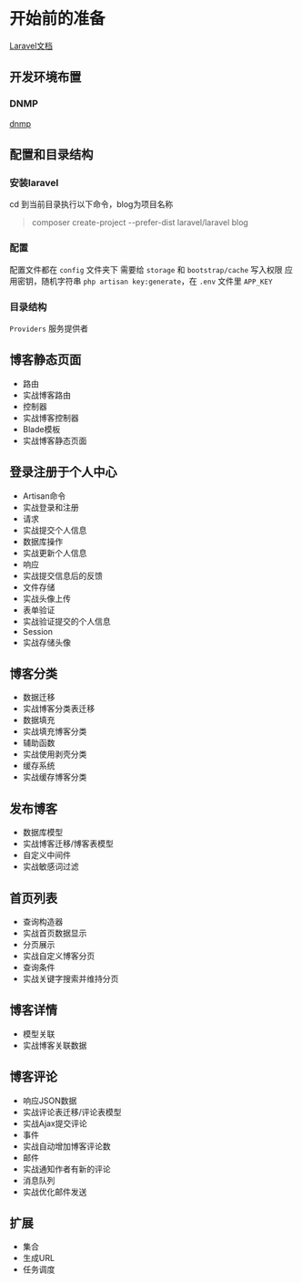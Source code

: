 # 开始前的准备
[Laravel文档](https://learnku.com/docs/laravel/8.x)
## 开发环境布置
### DNMP
[dnmp](https://www.awaimai.com/2120.html#42)

## 配置和目录结构
### 安装laravel
cd 到当前目录执行以下命令，blog为项目名称
> composer create-project --prefer-dist laravel/laravel blog

### 配置
配置文件都在 `config` 文件夹下
需要给 `storage` 和 `bootstrap/cache` 写入权限
应用密钥，随机字符串 `php artisan key:generate`，在 `.env` 文件里 `APP_KEY`

### 目录结构
`Providers` 服务提供者

## 博客静态页面
- 路由
- 实战博客路由
- 控制器
- 实战博客控制器
- Blade模板
- 实战博客静态页面

## 登录注册于个人中心

- Artisan命令
- 实战登录和注册
- 请求
- 实战提交个人信息
- 数据库操作
- 实战更新个人信息
- 响应
- 实战提交信息后的反馈
- 文件存储
- 实战头像上传
- 表单验证
- 实战验证提交的个人信息
- Session
- 实战存储头像

## 博客分类
- 数据迁移
- 实战博客分类表迁移
- 数据填充
- 实战填充博客分类
- 辅助函数
- 实战使用剥壳分类
- 缓存系统
- 实战缓存博客分类

## 发布博客
- 数据库模型
- 实战博客迁移/博客表模型
- 自定义中间件
- 实战敏感词过滤

## 首页列表
- 查询构造器
- 实战首页数据显示
- 分页展示
- 实战自定义博客分页
- 查询条件
- 实战关键字搜索并维持分页

## 博客详情
- 模型关联
- 实战博客关联数据

## 博客评论
- 响应JSON数据
- 实战评论表迁移/评论表模型
- 实战Ajax提交评论
- 事件
- 实战自动增加博客评论数
- 邮件
- 实战通知作者有新的评论
- 消息队列
- 实战优化邮件发送

## 扩展
- 集合
- 生成URL
- 任务调度
